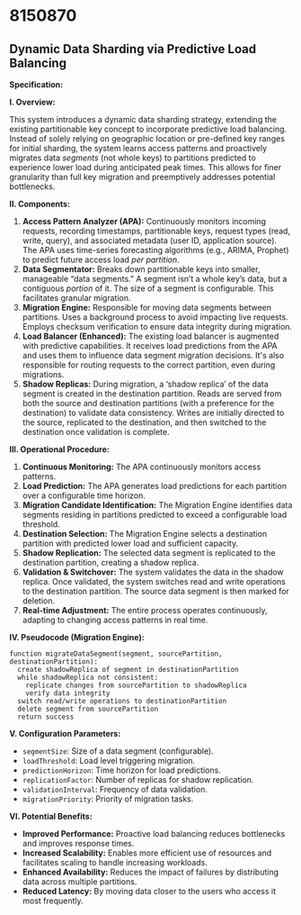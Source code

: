 # 8150870

## Dynamic Data Sharding via Predictive Load Balancing

**Specification:**

**I. Overview:**

This system introduces a dynamic data sharding strategy, extending the existing partitionable key concept to incorporate predictive load balancing.  Instead of solely relying on geographic location or pre-defined key ranges for initial sharding, the system learns access patterns and proactively migrates data *segments* (not whole keys) to partitions predicted to experience lower load during anticipated peak times.  This allows for finer granularity than full key migration and preemptively addresses potential bottlenecks.

**II. Components:**

1.  **Access Pattern Analyzer (APA):** Continuously monitors incoming requests, recording timestamps, partitionable keys, request types (read, write, query), and associated metadata (user ID, application source).  The APA uses time-series forecasting algorithms (e.g., ARIMA, Prophet) to predict future access load *per partition*.
2.  **Data Segmentator:** Breaks down partitionable keys into smaller, manageable “data segments.”  A segment isn’t a whole key’s data, but a contiguous *portion* of it. The size of a segment is configurable. This facilitates granular migration.
3.  **Migration Engine:**  Responsible for moving data segments between partitions. Uses a background process to avoid impacting live requests.  Employs checksum verification to ensure data integrity during migration.
4.  **Load Balancer (Enhanced):** The existing load balancer is augmented with predictive capabilities. It receives load predictions from the APA and uses them to influence data segment migration decisions. It's also responsible for routing requests to the correct partition, even during migrations.
5.  **Shadow Replicas:**  During migration, a ‘shadow replica’ of the data segment is created in the destination partition. Reads are served from both the source and destination partitions (with a preference for the destination) to validate data consistency.  Writes are initially directed to the source, replicated to the destination, and then switched to the destination once validation is complete.

**III. Operational Procedure:**

1.  **Continuous Monitoring:**  The APA continuously monitors access patterns.
2.  **Load Prediction:** The APA generates load predictions for each partition over a configurable time horizon.
3.  **Migration Candidate Identification:** The Migration Engine identifies data segments residing in partitions predicted to exceed a configurable load threshold.
4.  **Destination Selection:** The Migration Engine selects a destination partition with predicted lower load and sufficient capacity.
5.  **Shadow Replication:** The selected data segment is replicated to the destination partition, creating a shadow replica.
6.  **Validation & Switchover:**  The system validates the data in the shadow replica. Once validated, the system switches read and write operations to the destination partition. The source data segment is then marked for deletion.
7.  **Real-time Adjustment:** The entire process operates continuously, adapting to changing access patterns in real time.

**IV. Pseudocode (Migration Engine):**

```pseudocode
function migrateDataSegment(segment, sourcePartition, destinationPartition):
  create shadowReplica of segment in destinationPartition
  while shadowReplica not consistent:
    replicate changes from sourcePartition to shadowReplica
    verify data integrity
  switch read/write operations to destinationPartition
  delete segment from sourcePartition
  return success
```

**V. Configuration Parameters:**

*   `segmentSize`:  Size of a data segment (configurable).
*   `loadThreshold`:  Load level triggering migration.
*   `predictionHorizon`: Time horizon for load predictions.
*   `replicationFactor`: Number of replicas for shadow replication.
*   `validationInterval`: Frequency of data validation.
*   `migrationPriority`:  Priority of migration tasks.

**VI. Potential Benefits:**

*   **Improved Performance:** Proactive load balancing reduces bottlenecks and improves response times.
*   **Increased Scalability:** Enables more efficient use of resources and facilitates scaling to handle increasing workloads.
*   **Enhanced Availability:** Reduces the impact of failures by distributing data across multiple partitions.
*   **Reduced Latency:** By moving data closer to the users who access it most frequently.